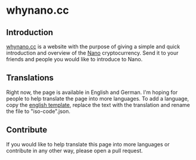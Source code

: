 # whynano.cc

## Introduction

[whynano.cc](https://whynano.cc) is a website with the purpose of giving a simple and quick introduction and overview of the [Nano](www.nano.org) cryptocurrency. Send it to your friends and people you would like to introduce to Nano.



## Translations

Right now, the page is available in English and German. I'm hoping for people to help translate the page into more languages. To add a language, copy the [english template](languages/en.json), replace the text with the translation and rename the file to "iso-code".json.





## Contribute

If you would like to help translate this page into more languages or contribute in any other way, please open a pull request.





